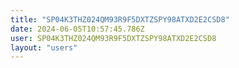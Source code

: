 ```yaml
---
title: "SP04K3THZ024QM93R9F5DXTZSPY98ATXD2E2CSD8"
date: 2024-06-05T10:57:45.786Z
user: SP04K3THZ024QM93R9F5DXTZSPY98ATXD2E2CSD8
layout: "users"
---
```

    